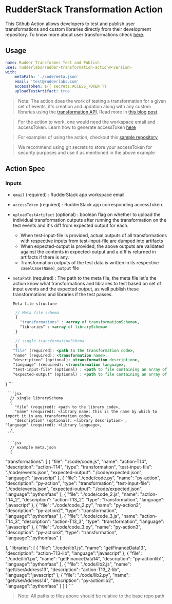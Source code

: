 # RudderStack Transformation Action

This Github Action allows developers to test and publish user transformations and custom libraries directly from their development repository. To know more about user transformations check [here](https://rudderstack.com/docs/transformations).

## Usage

```yaml
name: Rudder Transformer Test and Publish
uses: rudderlabs/rudder-transformation-action@<version>
with:
    metaPath: './code/meta.json'
    email: 'test@rudderlabs.com'
    accessToken: ${{ secrets.ACCESS_TOKEN }}
    uploadTestArtifact: true
```

> Note: The action does the work of testing a transformation for a given set of events, it's creation and updation along with any custom libraries using the [transformation API](https://rudderstack.com/docs/transformations/rudderstack-transformation-api/). Read more in [this blog post](https://rudderstack.com/blog/rudderstacks-transformations-api). 

> For the action to work, one would need the workspace email and accessToken. Learn how to generate accessToken [here](https://rudderstack.com/docs/transformations/api-access-token/)

> For examples of using the action, checkout this [sample repository](https://github.com/rudderlabs/rudder-transformation-action-code/tree/main/.github/workflows)

> We recommend using git secrets to store your accessToken for security purposes and use it as mentioned in the above example

## Action Spec

### Inputs

- `email` (required) : RudderStack app workspace email.
- `accessToken` (required) : RudderStack app corresponding accessToken.
- `uploadTestArtifact` (optional) : boolean flag on whether to upload the individual transformation outputs after running the  transformation on the test events and it's diff from expected output for each.
	- When test-input-file is provided, actual outputs of all transformations with respective inputs from test-input-file are dumped into artifacts
	- When expected-output is provided, the above outputs are validated against the contents in expected-output and a diff is returned in artifacts if there is any.
	- Transformation outputs of the test data is written in its respective `camelCase(Name)_output` file
- `metaPath` (required) : The path to the meta file, the meta file let's the action know what transformations and libraries to test based on set of input events and the expected output, as well publish these transformations and libraries if the test passes.

      Meta file structure

     ```jsx
      // Meta file schema
      {
        "transformations" : <array of transformationSchema>,
        "libraries" : <array of librarySchema>
      }
     ```
      
     ```jsx
      // single transformationSchema
      {
    "file" (required): <path to the transformation code>,
    "name" (required): <transformation name>,
    "description" (optional): <transformation description>,
    "language" (required): <transformation language>,
    "test-input-file" (optional) : <path to file containing an array of events to test the transformation>,
    "expected-output" (optional) : <path to file containing an array of expected output for the above input after running the transformation code>
}
     ```
      
     ```jsx
      // single librarySchema
      {
        "file" (required): <path to the library code>,
        "name" (required): <library name: this is the name by which to import it in any transformation code>,
        "description" (optional): <library description> ,
	"language" (required): <library language>,
      }
     ```
      
     ```jsx
      // example meta.json
      {
  "transformations": [
    {
      "file": "./code/code.js",
      "name": "action-T14",
      "description": "action-T14",
      "type": "transformation",
      "test-input-file": "./code/events.json",
      "expected-output": "./code/expected.json",
      "language": "javascript"
    },
    {
      "file": "./code/code.py",
      "name": "py-action",
      "description": "py-action",
      "type": "transformation",
      "test-input-file": "./code/events.json",
      "expected-output": "./code/expected.json",
      "language":"pythonfaas"
    },
    {
      "file": "./code/code_2.js",
      "name": "action-T14_2",
      "description": "action-T13_2",
      "type": "transformation",
      "language": "javascript"
    },
    {
      "file": "./code/code_2.py",
      "name": "py-action2",
      "description": "py-action2",
      "type": "transformation",
      "language":"pythonfaas"
    },
    {
      "file": "./code/code_3.js",
      "name": "action-T14_3",
      "description": "action-T13_3",
      "type": "transformation",
      "language": "javascript"
    },
    {
      "file": "./code/code_3.py",
      "name": "py-action3",
      "description": "py-action3",
      "type": "transformation",
      "language":"pythonfaas"
    }
    
  ],
  "libraries": [
    {
      "file": "./code/lib1.js",
      "name": "getFinanceData13",
      "description": "action-T13-lib",
      "language":"javascript"
    },
    {
      "file": "./code/lib1.py",
      "name": "getFinanceData14",
      "description": "py-actionlib1",
      "language":"pythonfaas"
    },
    {
      "file": "./code/lib2.js",
      "name": "getUserAddress13",
      "description": "action-T13_2-lib",
      "language":"javascript"
    },
    {
      "file": "./code/lib2.py",
      "name": "getUserAddress14",
      "description": "py-actionlib2",
      "language":"pythonfaas"
    }
  ]
}
     ```

> Note: All paths to files above should be relative to the base repo path

